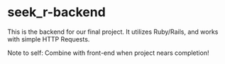 # seek_r-backend

This is the backend for our final project. It utilizes Ruby/Rails, and works with simple HTTP Requests.

Note to self: Combine with front-end when project nears completion!
